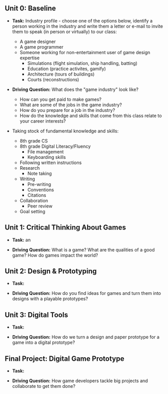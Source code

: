 ## Unit 0: Baseline

* **Task:** Industry profile - choose one of the options below, identify a person working in the industry and write them a letter or e-mail to invite them to speak (in person or virtually) to our class:
  - A game designer
  - A game programmer
  - Someone working for non-entertainment user of game design expertise
    - Simulations (flight simulation, ship handling, batting)
    - Education (practice activites, gamify)
    - Architecture (tours of buildings)
    - Courts (reconstructions)


* **Driving Question:** What does the "game industry" look like?
  - How can you get paid to make games?
  - What are some of the jobs in the game industry?
  - How do you prepare for a job in the industry?
  - How do the knowledge and skills that come from this class relate to your career interests?


* Taking stock of fundamental knowledge and skills:
  - 8th grade CS
  - 8th grade Digital Literacy/Fluency
    - File management
    - Keyboarding skills
  - Following written instructions
  - Research
    - Note taking
  - Writing
    - Pre-writing
    - Conventions
    - Citations
  - Collaboration
    - Peer review
  - Goal setting

## Unit 1: Critical Thinking About Games

* **Task:** an

* **Driving Question:** What is a game? What are the qualities of a good game? How do games impact the world?

## Unit 2: Design & Prototyping

* **Task:**

* **Driving Question:** How do you find ideas for games and turn them into designs with a playable prototypes?

## Unit 3: Digital Tools

* **Task:**

* **Driving Question:** How do we turn a design and paper prototype for a game into a digital prototype?

## Final Project: Digital Game Prototype

* **Task:**

* **Driving Question:** How game developers tackle big projects and collaborate to get them done?
